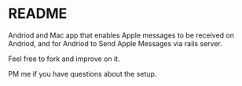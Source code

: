 # README

Andriod and Mac app that enables Apple messages to be received on Andriod, and for Andriod to Send Apple Messages via rails server. 

Feel free to fork and improve on it. 

PM me if you have questions about the setup. 